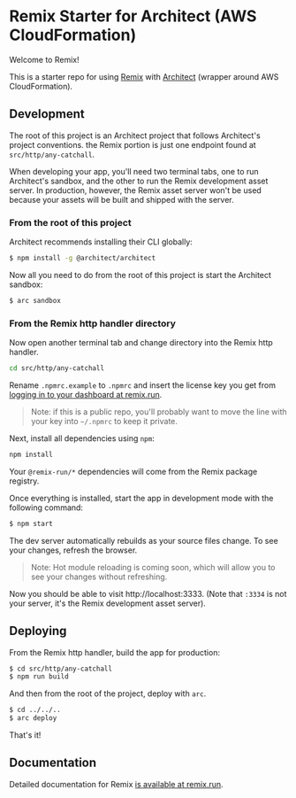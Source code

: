 # Remix Starter for Architect (AWS CloudFormation)

Welcome to Remix!

This is a starter repo for using [Remix](https://remix.run) with [Architect](http://arc.codes) (wrapper around AWS CloudFormation).

## Development

The root of this project is an Architect project that follows Architect's project conventions. the Remix portion is just one endpoint found at `src/http/any-catchall`.

When developing your app, you'll need two terminal tabs, one to run Architect's sandbox, and the other to run the Remix development asset server. In production, however, the Remix asset server won't be used because your assets will be built and shipped with the server.

### From the root of this project

Architect recommends installing their CLI globally:

```sh
$ npm install -g @architect/architect
```

Now all you need to do from the root of this project is start the Architect sandbox:

```sh
$ arc sandbox
```

### From the Remix http handler directory

Now open another terminal tab and change directory into the Remix http handler.

```bash
cd src/http/any-catchall
```

Rename `.npmrc.example` to `.npmrc` and insert the license key you get from [logging in to your dashboard at remix.run](https://remix.run).

> Note: if this is a public repo, you'll probably want to move the line with
> your key into `~/.npmrc` to keep it private.

Next, install all dependencies using `npm`:

```sh
npm install
```

Your `@remix-run/*` dependencies will come from the Remix package registry.

Once everything is installed, start the app in development mode with the following command:

```sh
$ npm start
```

The dev server automatically rebuilds as your source files change. To see your changes, refresh the browser.

> Note: Hot module reloading is coming soon, which will allow you to see your
> changes without refreshing.

Now you should be able to visit http://localhost:3333. (Note that `:3334` is not your server, it's the Remix development asset server).

## Deploying

From the Remix http handler, build the app for production:

```sh
$ cd src/http/any-catchall
$ npm run build
```

And then from the root of the project, deploy with `arc`.

```sh
$ cd ../../..
$ arc deploy
```

That's it!

## Documentation

Detailed documentation for Remix [is available at remix.run](https://remix.run/dashboard/docs).